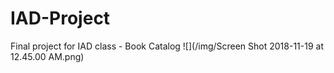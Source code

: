 # IAD-Project
Final project for IAD class - Book Catalog
![](/img/Screen Shot 2018-11-19 at 12.45.00 AM.png)
